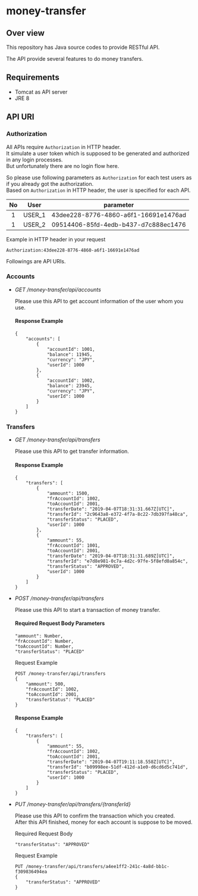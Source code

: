 # money-transfer

## Over view

This repository has Java source codes to provide RESTful API.

The API provide several features to do money transfers.

## Requirements

- Tomcat as API server
- JRE 8

## API URI

### Authorization

All APIs require `Authorization` in HTTP header. <br>
It simulate a user token which is supposed to be generated and authorized in any login processes.<br>
But unfortunately there are no login flow here.

So please use following parameters as `Authorization` for each test users as if you already got the authorization.<br>
Based on `Authorization` in HTTP header, the user is specified for each API. 


|No |User|parameter|
|:--:|:--:|:--:|
|1 |USER_1|43dee228-8776-4860-a6f1-16691e1476ad|
|1 |USER_2|09514406-85fd-4edb-b437-d7c888ec1476|

Example in HTTP header in your request
```
Authorization:43dee228-8776-4860-a6f1-16691e1476ad
```


Followings are API URIs. 

### Accounts

- *GET /money-transfer/api/accounts*

    Please use this API to get account information of the user whom you use.

    #### Response Example
    ```
    {
        "accounts": [
            {
                "accountId": 1001,
                "balance": 11945,
                "currency": "JPY",
                "userId": 1000
            },
            {
                "accountId": 1002,
                "balance": 23945,
                "currency": "JPY",
                "userId": 1000
            }
        ]
    }
    ```

### Transfers

- *GET /money-transfer/api/transfers*

    Please use this API to get transfer information.

    #### Response Example

    ```
    {
        "transfers": [
            {
                "ammount": 1500,
                "frAccountId": 1002,
                "toAccountId": 2001,
                "transferDate": "2019-04-07T18:31:31.667Z[UTC]",
                "transferId": "2c9643a8-e372-4f7a-8c22-7db397fa48ca",
                "transferStatus": "PLACED",
                "userId": 1000
            },
            {
                "ammount": 55,
                "frAccountId": 1001,
                "toAccountId": 2001,
                "transferDate": "2019-04-07T18:31:31.689Z[UTC]",
                "transferId": "e7d8e981-0c7a-4d2c-97fe-5f8efd0a854c",
                "transferStatus": "APPROVED",
                "userId": 1000
            }
        ]
    }
    ```

- *POST /money-transfer/api/transfers*

    Please use this API to start a transaction of money transfer.

    #### Required Request Body Parameters 
    ```
    "ammount": Number,
    "frAccountId": Number,
    "toAccountId": Number,
    "transferStatus": "PLACED"
    ```

    Request Example

    ```
    POST /money-transfer/api/transfers
    {
        "ammount": 500,
        "frAccountId": 1002,
        "toAccountId": 2001,
        "transferStatus": "PLACED"
    }
    ```

    #### Response Example
    ```
    {
        "transfers": [
            {
                "ammount": 55,
                "frAccountId": 1002,
                "toAccountId": 2001,
                "transferDate": "2019-04-07T19:11:18.558Z[UTC]",
                "transferId": "b09998ee-51df-412d-a1e0-d6cd6d5c741d",
                "transferStatus": "PLACED",
                "userId": 1000
            }
        ]
    }
    ```

- *PUT /money-transfer/api/transfers/{transferId}*

    Please use this API to confirm the transaction which you created.<br>
    After this API finished, money for each account is suppose to be moved.

    Required Request Body
    ```
    "transferStatus": "APPROVED"
    ```

    Request Example
    ```
    PUT /money-transfer/api/transfers/a4ee1ff2-241c-4a8d-bb1c-f309836494ea
    {
        "transferStatus": "APPROVED"
    }
    ```

